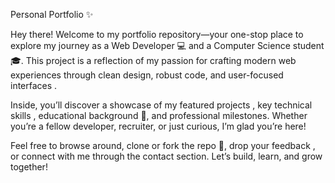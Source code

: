 Personal Portfolio ✨

Hey there!  Welcome to my portfolio repository—your one-stop place to explore my journey as a Web Developer 💻 and a Computer Science student 🎓. This project is a reflection of my passion for crafting modern web experiences through clean design, robust code, and user-focused interfaces .

Inside, you’ll discover a showcase of my featured projects , key technical skills , educational background 📘, and professional milestones. Whether you’re a fellow developer, recruiter, or just curious, I’m glad you’re here!

Feel free to browse around, clone or fork the repo 🔄, drop your feedback , or connect with me through the contact section. Let’s build, learn, and grow together! 